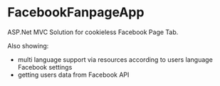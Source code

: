 FacebookFanpageApp
==================

ASP.Net MVC Solution for cookieless Facebook Page Tab.

Also showing:
* multi language support via resources according to users language Facebook settings
* getting users data from Facebook API
